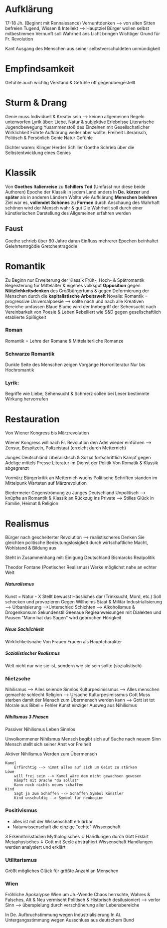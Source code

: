 # Aufklärung
17-18 Jh. (Beginnt mit Rennaissance)
Vernunftdenken --> von alten Sitten befreien
Tugend, Wissen & Intellekt --> Hauptziel
Bürger wollen selbst mitbestimmen
Vernunft soll Wahrheit ans Licht bringen
Wichtiger Grund für Fr. Revolution

Kant
	Ausgang des Menschen aus seiner selbstverschuldeten unmündigkeit

# Empfindsamkeit
Gefühle auch wichtig
Verstand & Gefühle oft gegenübergestellt

# Sturm & Drang
Genie muss Individuell & Kreativ sein --> keinen allgemeinen Regeln unterworfen
Lyrik über: Liebe, Natur & subjektive Erlebnisse
Literarische Jugendbewegung
Yusammenstoß des Einzelnen mit Gesellschatlicher Wirklichkeit
Führte Aufklärung weiter aber wollte:
	Freiheit
		Literarisch, Politisch & Persönlich
	Genie
	Natur
	Gefühle

Dichter waren:
	Klinger
	Herder
	Schiller
	Goethe
		Schrieb über die Selbstentwicklung eines Genies

# Klassik
Von **Goethes** **Italienreise** zu **Schillers** **Tod** (Umfasst nur diese beide Authoren)
Epoche der Klassik in jedem Land anders
	In **De.** **kürzer** und **später** als in anderen Ländern
Wollte wie Aufklärung **Menschen** **belehren**
Ziel war es, **vollendet** **Schönes** zu **Formen**
	durch Anschaung des Wahrhaft schönen wird der Mensch wahr & gut
Die Wahrheit soll durch einer künstlerischen Darstellung des Allgemeinen erfahren werden

## Faust
Goethe schrieb über 60 Jahre daran
Einfluss mehrerer Epochen beinhaltet
Gelehrtentrgödie
Gretchentragödie

# Romantik
Zu Beginn nur Erweiterung der Klassik
Früh-, Hoch- & Spätromantik
Begeisterung für Mittelalter & eigenes volksgut
**Opposition** gegen **Nützlichkeitsdenken** des Großbürgertums & gegen Deformierung der Menschen durch die **kapitalistische** **Arbeitswelt**
Novalis: Romantik = progressive Universalpoesie --> sollte nach und nach alle Kreativen Bereiche umfassen
Blaue Blume wird der Innbegriff der Sehensucht nach Vereinbarkeit von Poesie & Leben
Rebelliert wie S&D gegen gesellschaftlich etablierte Spißigkeit

### Roman
Romantik = Lehre der Romane & Mittelalterliche Romanze

### Schwarze Romantik
Dunkle Seite des Menschen zeigen
Vorgänge Horrorliteratur
Nur bis Hochromantik

### Lyrik:
Begriffe wie Liebe, Sehensucht & Schmerz sollen bei Leser bestimmte Wirkung hervorrufen

# Restauration
Von Wiener Kongress bis Märzrevolution

Wiener Kongress will nach Fr. Revolution den Adel wieder einführen
	--> Zensur, Bespitzeln, Polizeistaat (erreicht durch Metternich)

Junges Deutschland
	Liberalistisch & Sozial fortschrittlich
	Kampf gegen Adelige mittels Presse
	Literatur im Dienst der Politik
	Von Romatik & Klassik abgegrenzt

Vormärz
	Bürgerkritik an Metternich wuchs
	Politische Schriften standen im Mittelpunk
	Warteten auf Märzrevolution

Biedermeier
	Gegenströmung zu Junges Deutschland
	Unpolitisch --> knüpfte an Romantik & Klassik an
	Rückzug ins Private --> Stilles Glück in Familie, Heimat & Religion

# Realismus
Bürger nach gescheiterter Revolution --> realistischeres Denken
	Sie gleichten politische Bedeutungslosigkeit durch wirtschaftliche Macht, Wohlstand & Bildung aus

Steht in Zusammenhang mit:
	Einigung Deutschland
	Bismarcks Realpolitik

Theodor Fontane (Poetischer Realismus)
	Werke möglichst nahe an echter Welt

##### Naturalismus
Kunst = Natur - X
Stellt bewusst Hässliches dar (Trinksucht, Mord, etc.)
Soll schocken und provozieren
Gegen Willhelms Staat & Militär
Industrialisierung --> Urbanisierung -->Unterschied Schichten --> Alkoholismus & Drogenkonsum
Sekundenstil
Geenaue Regieanweisungen mit Dialekten und Pausen
"Mann hat das Sagen" wird gebrochen
Hörigkeit

##### Neue Sachlichkeit
Wirklichkeitsnahe
Von Frauen
Frauen als Hauptcharakter

##### Sozialistischer Realismus
Welt nicht nur wie sie ist, sondern wie sie sein sollte (sozialistisch)

### Nietzsche
Nihilismus --> Alles seiende Sinnlos
Kulturpesimissmus --> Alles menschen gemachte schlecht
Religion --> Ursache Kulturpesimissmus
	Gott Muss sterben damit der Mensch zum Übermensch werden kann --> Gott ist tot
	Morale aus Bibel = Fehler
Kunst einziger Ausweg aus Nihilismus

##### Nihilismus 3 Phasen
Passiver Nihilismus
	Leben Sinnlos

Unvolkommener Nihilsmus
	Mensch begibt sich auf Suche nach neuem Sinn
	Mensch stellt sich seiner Anst vor Freiheit

Aktiver Nihilismus
	Werden zum Übermensch
	
	Kamel
		Erfürchtig --> nimmt alles auf sich um Geist zu stärken
	Löwe
		will frei sein --> Kamel wäre dem nicht gewachsen gewesen
		Kämpft mit Drache "du sollst"
		Kann noch nichts neues schaffen
	Kind
		Sagt ja zum Schaffen --> Schaffen Symbol Künstler
		Kind unschuldig --> Symbol für neubeginn

### Positivismus
-   alles ist mit der Wissenschaft erklärbar
-   Naturwissenschaft die einzige "echte" Wissenschaft

3 Erkenntnisstadien
Mythologisches
$\downarrow$ Handlungen durch Gott Erklärt
Metaphysisches
$\downarrow$ Gott mit Seele abstrahiert
Wissenschaft
   Handlungen werden analysiert und erklärt

### Utilitarismus
Größt mögliches Glück für größte Anzahl an Menschen


### Wien
Fröhliche Apokalypse
Wien um Jh.-Wende
	Chaos herrschte, Wahres & Falsches, Alt & Neu vermischt
Politisch & Historisch desilusioniert --> verlor Sinn --> überspielung durch verschönerung aller Lebensbereiche

In De. Aufbruchstimmung wegen Industrialisierung
In At. Untergangsstimmung wegen Ausschluss aus deutschem Bund























































